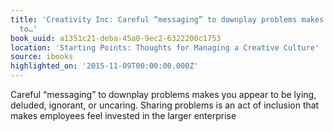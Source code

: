 ```yaml
---
title: 'Creativity Inc: Careful “messaging” to downplay problems makes you appear
  to…'
book_uuid: a1351c21-deba-45a0-9ec2-6322200c1753
location: 'Starting Points: Thoughts for Managing a Creative Culture'
source: ibooks
highlighted_on: '2015-11-09T00:00:00.000Z'
---
```


Careful “messaging” to downplay problems makes you appear to be lying, deluded, ignorant, or uncaring. Sharing problems is an act of inclusion that makes employees feel invested in the larger enterprise